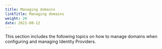 ```yaml
---
title: Managing domains
linkTitle: Managing domains
weight: 20
date: 2021-08-12
---
```


This section includes the following topics on how to manage domains when configuring and managing Identity Providers.
